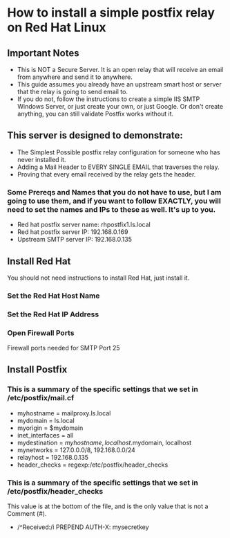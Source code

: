 # How to install a simple postfix relay on Red Hat Linux
## Important Notes
* This is NOT a Secure Server. It is an open relay that will receive an email from anywhere and send it to anywhere.
* This guide assumes you already have an upstream smart host or server that the relay is going to send email to.
* If you do not, follow the instructions to create a simple IIS SMTP Windows Server, or just create your own, or just Google. Or don't create anything, you can still validate Postfix works without it.

## This server is designed to demonstrate:
* The Simplest Possible postfix relay configuration for someone who has never installed it.
* Adding a Mail Header to EVERY SINGLE EMAIL that traverses the relay.
* Proving that every email received by the relay gets the header.

### Some Prereqs and Names that you do not have to use, but I am going to use them, and if you want to follow EXACTLY, you will need to set the names and IPs to these as well. It's up to you.
* Red hat postfix server name: rhpostfix1.ls.local
* Red hat postfix server IP: 192.168.0.169
* Upstream SMTP server IP: 192.168.0.135

## Install Red Hat
You should not need instructions to install Red Hat, just install it.
### Set the Red Hat Host Name

### Set the Red Hat IP Address

### Open Firewall Ports
Firewall ports needed for SMTP Port 25

## Install Postfix

### This is a summary of the specific settings that we set in /etc/postfix/mail.cf
* myhostname = mailproxy.ls.local
* mydomain = ls.local
* myorigin = $mydomain
* inet_interfaces = all
* mydestination = $myhostname, localhost.$mydomain, localhost
* mynetworks = 127.0.0.0/8, 192.168.0.0/24
* relayhost = 192.168.0.135
* header_checks = regexp:/etc/postfix/header_checks

### This is a summary of the specific settings that we set in /etc/postfix/header_checks
This value is at the bottom of the file, and is the only value that is not a Comment (#).
* /^Received:/i PREPEND AUTH-X: mysecretkey
